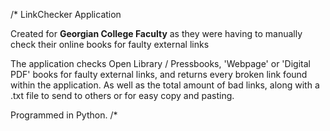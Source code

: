 

/* LinkChecker Application

Created for **Georgian College Faculty** as they were having to manually check their online books for faulty external links

The application checks Open Library / Pressbooks, 'Webpage' or 'Digital PDF' books for faulty external links, and returns every broken link found within the application. As well as the total amount of bad links, along with a .txt file to send to others or for easy copy and pasting.

Programmed in Python. /*
